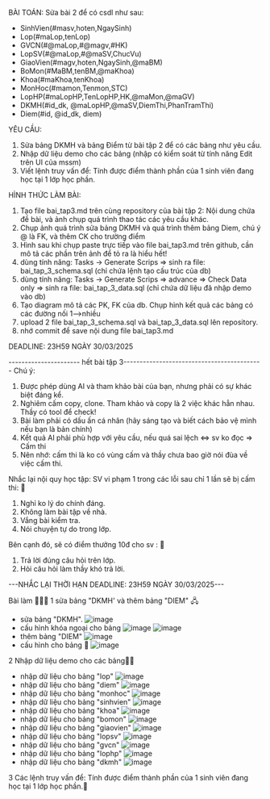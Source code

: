 BÀI TOÁN: Sửa bài 2 để có csdl như sau:
  + SinhVien(#masv,hoten,NgaySinh)
  + Lop(#maLop,tenLop)
  + GVCN(#@maLop,#@magv,#HK)
  + LopSV(#@maLop,#@maSV,ChucVu)
  + GiaoVien(#magv,hoten,NgaySinh,@maBM)
  + BoMon(#MaBM,tenBM,@maKhoa)
  + Khoa(#maKhoa,tenKhoa)
  + MonHoc(#mamon,Tenmon,STC)
  + LopHP(#maLopHP,TenLopHP,HK,@maMon,@maGV)
  + DKMH(#id_dk, @maLopHP,@maSV,DiemThi,PhanTramThi)
  + Diem(#id, @id_dk, diem)

YÊU CẦU:
1. Sửa bảng DKMH và bảng Điểm từ bài tập 2 để có các bảng như yêu cầu.
2. Nhập dữ liệu demo cho các bảng (nhập có kiểm soát từ tính năng Edit trên UI của mssm)
3. Viết lệnh truy vấn để: Tính được điểm thành phần của 1 sinh viên đang học tại 1 lớp học phần.

HÌNH THỨC LÀM BÀI:
1. Tạo file bai_tap3.md trên cùng repository của bài tập 2:
   Nội dung chứa đề bài, và ảnh chụp quá trình thao tác các yêu cầu khác.
2. Chụp ảnh quá trình sửa bảng DKMH và quá trình thêm bảng Diem, chú ý @ là FK, và thêm CK cho trường điểm
3. Hình sau khi chụp paste trực tiếp vào file bai_tap3.md trên github, cần mô tả các phần trên ảnh để tỏ ra là hiểu hết!
4. dùng tính năng: Tasks -> Generate Scrips => sinh ra file: bai_tap_3_schema.sql  (chỉ chứa lệnh tạo cấu trúc của db)
5. dùng tính năng: Tasks -> Generate Scrips => advance => Check Data only => sinh ra file: bai_tap_3_data.sql  (chỉ chứa dữ liệu đã nhập demo vào db)
6. Tạo diagram mô tả các PK, FK của db. Chụp hình kết quả các bảng có các đường nối 1-->nhiều
7. upload 2 file  bai_tap_3_schema.sql và bai_tap_3_data.sql lên repository.
8. nhớ commit để save nội dung file bai_tap3.md

DEADLINE: 23H59 NGÀY 30/03/2025

---------------------- hết bài tập 3-------------------------------------------
Chú ý:
1. Được phép dùng AI và tham khảo bài của bạn, nhưng phải có sự khác biệt đáng kể.
2. Nghiêm cấm copy, clone. Tham khảo và copy là 2 việc khác hẳn nhau. Thầy có tool để check!
3. Bài làm phải có dấu ấn cá nhân (hãy sáng tạo và biết cách bảo vệ mình nếu bạn là bản chính)
4. Kết quả AI phải phù hợp với yêu cầu, nếu quá sai lệch <=> sv ko đọc => Cấm thi
5. Nên nhớ: cấm thi là ko có vùng cấm và thầy chưa bao giờ nói đùa về việc cấm thi.

Nhắc lại nội quy học tập:
SV vi phạm 1 trong các lỗi sau chỉ 1 lần sẽ bị cấm thi: 🚫
1. Nghỉ ko lý do chính đáng.
2. Không làm bài tập về nhà.
3. Vắng bài kiểm tra.
4. Nói chuyện tự do trong lớp.

Bên cạnh đó, sẽ có điểm thưởng 10đ cho sv :  🎁
1. Trả lời đúng câu hỏi trên lớp.
2. Hỏi câu hỏi làm thầy khó trả lời.

---NHẮC LẠI THỜI HẠN DEADLINE: 23H59 NGÀY 30/03/2025---

Bài làm 🤖🏋️‍♂️
1 sửa bảng "DKMH' và thêm bảng "DIEM" 🖧
+ sửa bảng "DKMH".
![image](https://github.com/user-attachments/assets/89c358a9-c9fe-4d55-a87e-c8f58f255d36)
+ cấu hình khóa ngoại cho bảng
![image](https://github.com/user-attachments/assets/c9a0d6cf-621e-4dc8-aee4-18f77b7cc9a4)
![image](https://github.com/user-attachments/assets/a2d463e7-d2a4-4bd3-9cd8-3df523bebadf)
+ thêm bảng "DIEM"
![image](https://github.com/user-attachments/assets/b5e98b27-5b6d-4e8e-8768-bd45c7053bcf)
+ cấu hình cho bảng 🏦
![image](https://github.com/user-attachments/assets/22691812-3aa2-41b0-9a91-973b13cc04e3)

2 Nhập dữ liệu demo cho các bảng🧑‍💻
+ nhập dữ liệu cho bảng "lop"
![image](https://github.com/user-attachments/assets/6abe8218-0cbd-4338-a098-b1325a5e1a95)
+ nhập dữ liệu cho bảng "diem"
![image](https://github.com/user-attachments/assets/9efefcf9-5753-4207-9c5c-a10e5acb57bd)
+ nhập dữ liệu cho bảng "monhoc"
![image](https://github.com/user-attachments/assets/b70fb0b3-3d2f-435a-82f7-20f22b8b044b)
+ nhập dữ liệu cho bảng "sinhvien"
![image](https://github.com/user-attachments/assets/51f06098-7c25-4907-92ec-3059e8303390)
+ nhập dữ liệu cho bảng "khoa"
![image](https://github.com/user-attachments/assets/50ea9d6e-a656-480d-bbe5-c39d6587e288)
+ nhập dữ liệu cho bảng "bomon"
![image](https://github.com/user-attachments/assets/c9280b2b-643b-49a2-bf18-fdb4579473bd)
+ nhập dữ liệu cho bảng "giaovien"
![image](https://github.com/user-attachments/assets/b2660945-3a8c-4020-afdf-41d322624d0c)
+ nhập dữ liệu cho bảng "lopsv"
![image](https://github.com/user-attachments/assets/89a72e32-5b19-410e-a060-aceeef308e38)
+ nhập dữ liệu cho bảng "gvcn"
![image](https://github.com/user-attachments/assets/7046e6b6-5c46-4349-a55d-61978860fc94)
+ nhập dữ liệu cho bảng "lophp"
![image](https://github.com/user-attachments/assets/a1036cd7-7c06-4371-80f7-0aa6ead66347)
+ nhập dữ liệu cho bảng "dkmh"
![image](https://github.com/user-attachments/assets/b31b3f2e-ba3f-430f-9cf0-af60a89990dd)

3 Các lệnh truy vấn để: Tính được điểm thành phần của 1 sinh viên đang học tại 1 lớp học phần.👾


















